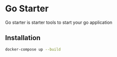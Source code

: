 # Go Starter
Go starter is starter tools to start your go application

## Installation
```bash
docker-compose up --build
```